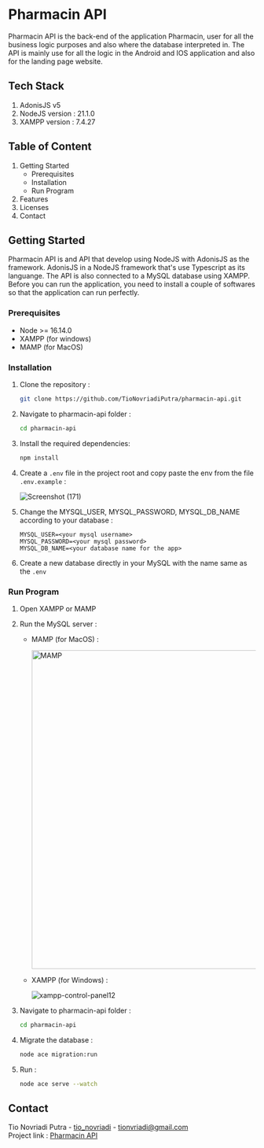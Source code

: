 # Pharmacin API
Pharmacin API is the back-end of the application Pharmacin, user for all the business logic purposes and also where the database interpreted in. The API is mainly use for all the logic in the Android and IOS application and also for the landing page website.

## Tech Stack
1. AdonisJS v5
2. NodeJS version : 21.1.0
3. XAMPP version : 7.4.27

## Table of Content
1. Getting Started
   - Prerequisites
   - Installation
   - Run Program
2. Features
3. Licenses
4. Contact

## Getting Started
Pharmacin API is and API that develop using NodeJS with AdonisJS as the framework. AdonisJS in a NodeJS framework that's use Typescript as its languange. The API is also connected to a MySQL database using XAMPP. Before you can run the application, you need to install a couple of softwares so that the application can run perfectly.

### Prerequisites
- Node >= 16.14.0
- XAMPP (for windows)
- MAMP (for MacOS)

### Installation
1. Clone the repository :
   
   ```bash
   git clone https://github.com/TioNovriadiPutra/pharmacin-api.git 
2. Navigate to pharmacin-api folder :

   ```bash
   cd pharmacin-api
3. Install the required dependencies:

   ```bash
   npm install
4. Create a `.env` file in the project root and copy paste the env from the file `.env.example` :
   
   ![Screenshot (171)](https://github.com/TioNovriadiPutra/pharmacin-api/assets/129643417/84ba9a65-9f33-426a-b4dc-a408de9b9fd9)
6. Change the MYSQL_USER, MYSQL_PASSWORD, MYSQL_DB_NAME according to your database :

   ```env
   MYSQL_USER=<your mysql username>
   MYSQL_PASSWORD=<your mysql password>
   MYSQL_DB_NAME=<your database name for the app>
7. Create a new database directly in your MySQL with the name same as the `.env`

### Run Program
1. Open XAMPP or MAMP 
2. Run the MySQL server :
   - MAMP (for MacOS) :  
     
     <img width="648" alt="MAMP" src="https://github.com/TioNovriadiPutra/pharmacin-api/assets/129643417/cc83c2ff-ce24-4b0c-8f97-fd8419ed657a">

   - XAMPP (for Windows) :
     
     ![xampp-control-panel12](https://github.com/TioNovriadiPutra/pharmacin-api/assets/129643417/ea763612-f138-4316-acb0-ddc7dbd44fe7)

1. Navigate to pharmacin-api folder :

   ```bash
   cd pharmacin-api
2. Migrate the database :

   ```bash
   node ace migration:run
3. Run :

   ```bash
   node ace serve --watch

## Contact
Tio Novriadi Putra - [tio_novriadi](https://instagram.com/tio_novriadi) - [tionvriadi@gmail.com](mailto:tionvriadi@gmail.com)  
Project link : [Pharmacin API](https://github.com/TioNovriadiPutra/pharmacin-api)
